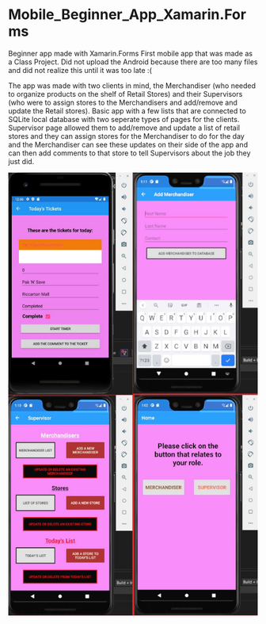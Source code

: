 # Mobile_Beginner_App_Xamarin.Forms
Beginner app made with Xamarin.Forms
First mobile app that was made as a Class Project.
Did not upload the Android because there are too many files and did not realize this until it was too late :(

The app was made with two clients in mind, the Merchandiser (who needed to organize products on the shelf of Retail Stores) and their Supervisors (who were to assign stores to the Merchandisers and add/remove and update the Retail stores).
Basic app with a few lists that are connected to SQLite local database with two seperate types of pages for the clients. Supervisor page allowed them to add/remove and update a list of retail stores and they can assign stores for the Merchandiser to do for the day and the Merchandiser can see these updates on their side of the app and can then add comments to that store to tell Supervisors about the job they just did.

![Xamarin](/ConjoinedMobileImages.jpeg?raw=true "Optional Title")
